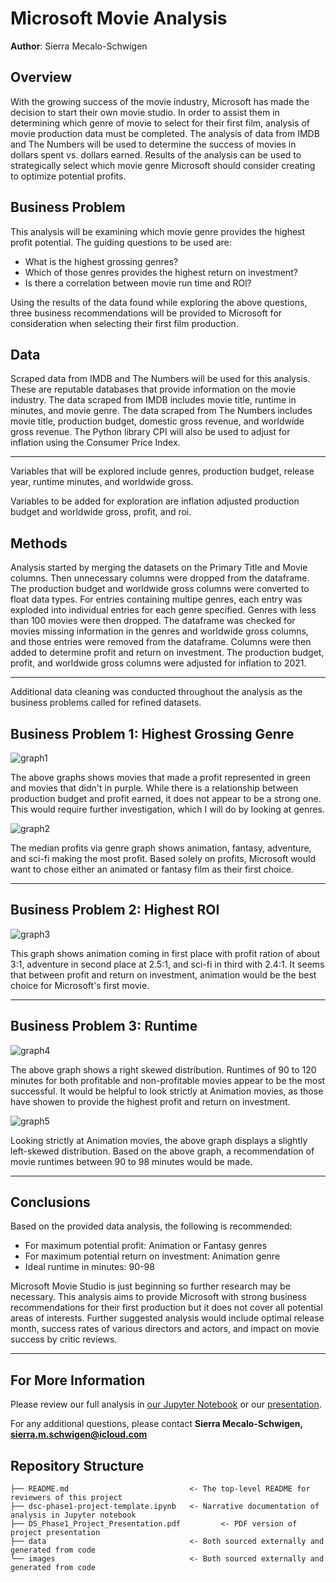 # Microsoft Movie Analysis

**Author**: Sierra Mecalo-Schwigen

## Overview

With the growing success of the movie industry, Microsoft has made the decision to start their own movie studio. In order to assist them in determining which genre of movie to select for their first film, analysis of movie production data must be completed. The analysis of data from IMDB and The Numbers will be used to determine the success of movies in dollars spent vs. dollars earned. Results of the analysis can be used to strategically select which movie genre Microsoft should consider creating to optimize potential profits.

## Business Problem

This analysis will be examining which movie genre provides the highest profit potential. The guiding questions to be used are:
* What is the highest grossing genres?
* Which of those genres provides the highest return on investment?
* Is there a correlation between movie run time and ROl?

Using the results of the data found while exploring the above questions, three business recommendations will be provided to Microsoft for consideration when selecting their first film production.

## Data

Scraped data from IMDB and The Numbers will be used for this analysis. These are reputable databases that provide information on the movie industry. The data scraped from IMDB includes movie title, runtime in minutes, and movie genre. The data scraped from The Numbers includes movie title, production budget, domestic gross revenue, and worldwide gross revenue. The Python library CPI will also be used to adjust for inflation using the Consumer Price Index.
***
Variables that will be explored include genres, production budget, release year, runtime minutes, and worldwide gross. 

Variables to be added for exploration are inflation adjusted production budget and worldwide gross, profit, and roi.

## Methods

Analysis started by merging the datasets on the Primary Title and Movie columns. Then unnecessary columns were dropped from the dataframe. The production budget and worldwide gross columns were converted to float data types. For entries containing multipe genres, each entry was exploded into individual entries for each genre specified. Genres with less than 100 movies were then dropped. The dataframe was checked for movies missing information in the genres and worldwide gross columns, and those entries were removed from the dataframe. Columns were then added to determine profit and return on investment. The production budget, profit, and worldwide gross columns were adjusted for inflation to 2021.

***
Additional data cleaning was conducted throughout the analysis as the business problems called for refined datasets.


## Business Problem 1: Highest Grossing Genre

![graph1](./images/Profit_vs_budget.png)

The above graphs shows movies that made a profit represented in green and movies that didn't in purple. While there is a relationship between production budget and profit earned, it does not appear to be a strong one. This would require further investigation, which I will do by looking at genres.

![graph2](./images/MedProf_vs_budget.png)

The median profits via genre graph shows animation, fantasy, adventure, and sci-fi making the most profit. Based solely on profits, Microsoft would want to chose either an animated or fantasy film as their first choice.

***
## Business Problem 2: Highest ROI

![graph3](./images/Medianratio_vs_genre.png)

This graph shows animation coming in first place with profit ration of about 3:1, adventure in second place at 2.5:1, and sci-fi in third with 2.4:1. It seems that between profit and return on investment, animation would be the best choice for Microsoft's first movie.

***
## Business Problem 3: Runtime

![graph4](./images/Prof_vs_Noprof_RT.png)

The above graph shows a right skewed distribution. Runtimes of 90 to 120 minutes for both profitable and non-profitable movies appear to be the most successful. It would be helpful to look strictly at Animation movies, as those have showen to provide the highest profit and return on investment.

![graph5](./images/Prof_vs_Noprof_Ani_RT.png)

Looking strictly at Animation movies, the above graph displays a slightly left-skewed distribution. Based on the above graph, a recommendation of movie runtimes between 90 to 98 minutes would be made.
***

## Conclusions

Based on the provided data analysis, the following is recommended:
* For maximum potential profit: Animation or Fantasy genres
* For maximum potential return on investment: Animation genre
* Ideal runtime in minutes: 90-98

Microsoft Movie Studio is just beginning so further research may be necessary. This analysis aims to provide Microsoft with strong business recommendations for their first production but it does not cover all potential areas of interests. Further suggested analysis would include optimal release month, success rates of various directors and actors, and impact on movie success by critic reviews.
***

## For More Information

Please review our full analysis in [our Jupyter Notebook](./dsc-phase1-project-template.ipynb) or our [presentation](./DS_Phase1_Project_Presentation.pdf).

For any additional questions, please contact **Sierra Mecalo-Schwigen, sierra.m.schwigen@icloud.com**

## Repository Structure

```
├── README.md                           <- The top-level README for reviewers of this project
├── dsc-phase1-project-template.ipynb   <- Narrative documentation of analysis in Jupyter notebook
├── DS_Phase1_Project_Presentation.pdf         <- PDF version of project presentation
├── data                                <- Both sourced externally and generated from code
└── images                              <- Both sourced externally and generated from code
```
